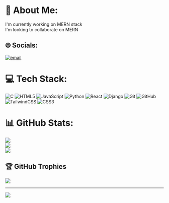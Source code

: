 # 💫 About Me:
I'm currently working on MERN stack<br>I'm looking to collaborate on MERN


## 🌐 Socials:
[![email](https://img.shields.io/badge/Email-D14836?logo=gmail&logoColor=white)](mailto:praveshaggarwal10@gmail.com) 

# 💻 Tech Stack:
![C](https://img.shields.io/badge/c-%2300599C.svg?style=for-the-badge&logo=c&logoColor=white) ![HTML5](https://img.shields.io/badge/html5-%23E34F26.svg?style=for-the-badge&logo=html5&logoColor=white) ![JavaScript](https://img.shields.io/badge/javascript-%23323330.svg?style=for-the-badge&logo=javascript&logoColor=%23F7DF1E) ![Python](https://img.shields.io/badge/python-3670A0?style=for-the-badge&logo=python&logoColor=ffdd54) ![React](https://img.shields.io/badge/react-%2320232a.svg?style=for-the-badge&logo=react&logoColor=%2361DAFB) ![Django](https://img.shields.io/badge/django-%23092E20.svg?style=for-the-badge&logo=django&logoColor=white) ![Git](https://img.shields.io/badge/git-%23F05033.svg?style=for-the-badge&logo=git&logoColor=white) ![GitHub](https://img.shields.io/badge/github-%23121011.svg?style=for-the-badge&logo=github&logoColor=white) ![TailwindCSS](https://img.shields.io/badge/tailwindcss-%2338B2AC.svg?style=for-the-badge&logo=tailwind-css&logoColor=white) ![CSS3](https://img.shields.io/badge/css3-%231572B6.svg?style=for-the-badge&logo=css3&logoColor=white)
# 📊 GitHub Stats:
![](https://github-readme-stats.vercel.app/api?username=PraveshAggarwal&theme=dark&hide_border=false&include_all_commits=false&count_private=false)<br/>
![](https://nirzak-streak-stats.vercel.app/?user=PraveshAggarwal&theme=dark&hide_border=false)<br/>
![](https://github-readme-stats.vercel.app/api/top-langs/?username=PraveshAggarwal&theme=dark&hide_border=false&include_all_commits=false&count_private=false&layout=compact)

## 🏆 GitHub Trophies
![](https://github-profile-trophy.vercel.app/?username=PraveshAggarwal&theme=radical&no-frame=false&no-bg=true&margin-w=4)

---
[![](https://visitcount.itsvg.in/api?id=PraveshAggarwal&icon=0&color=0)](https://visitcount.itsvg.in)

<!-- Proudly created with GPRM ( https://gprm.itsvg.in ) -->
